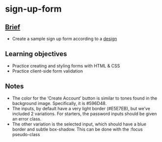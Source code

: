 # sign-up-form

## [Brief](https://www.theodinproject.com/lessons/node-path-intermediate-html-and-css-sign-up-form)
- Create a sample sign up form according to a [design](https://cdn.statically.io/gh/TheOdinProject/curriculum/5f37d43908ef92499e95a9b90fc3cc291a95014c/html_css/project-sign-up-form/sign-up-form.png)

## Learning objectives
- Practice creating and styling forms with HTML & CSS
- Practice client-side form validation

## Notes
- The color for the ‘Create Account’ button is similar to tones found in the background image. Specifically, it is #596D48.
- The inputs, by default have a very light border (#E5E7EB), but we’ve included 2 variations. For starters, the password inputs should be given an error class.
- The other variation is the selected input, which should have a blue border and subtle box-shadow. This can be done with the :focus pseudo-class
